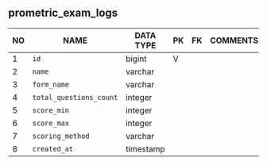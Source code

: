 
prometric_exam_logs
----------------------------


NO | NAME | DATA TYPE | PK | FK | COMMENTS
---|------|-----------|----|----|-------------------
1|`id` | bigint | V |  | 
2|`name` | varchar |  |  | 
3|`form_name` | varchar |  |  | 
4|`total_questions_count` | integer |  |  | 
5|`score_min` | integer |  |  | 
6|`score_max` | integer |  |  | 
7|`scoring_method` | varchar |  |  | 
8|`created_at` | timestamp |  |  | 
